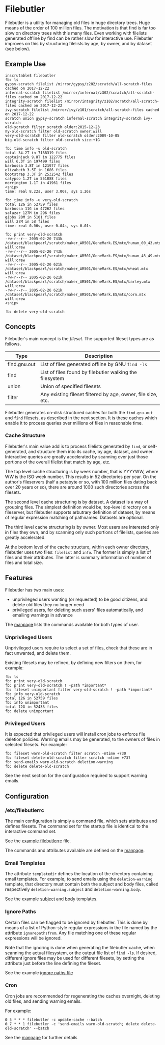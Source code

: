 # Filebutler

Filebutler is a utility for managing old files in huge directory trees.  Huge means of the order of 100 million files.  The motivation is that find is far too slow on directory trees with this many files.  Even working with filelists generated offline by find can be rather slow for interactive use.  Filebutler improves on this by structuring filelists by age, by owner, and by dataset (see below).

## Example Use
```
inscrutable$ filebutler
fb: ls
gypsy-scratch filelist /mirror/gypsy/z202/scratch/all-scratch-files cached on 2017-12-22
infernal-scratch filelist /mirror/infernal/z302/scratch/all-scratch-files cached on 2017-12-22
integrity-scratch filelist /mirror/integrity/z102/scratch/all-scratch-files cached on 2017-12-22
ivy-scratch filelist /mirror/ivy/z101/scratch/all-scratch-files cached on 2017-12-22
scratch union gypsy-scratch infernal-scratch integrity-scratch ivy-scratch
old-scratch filter scratch older:2015-12-23
my-old-scratch filter old-scratch owner:will
very-old-scratch filter old-scratch older:2009-10-05
big-old-scratch filter old-scratch size:+1G

fb: time info -u old-scratch
total 34.2T in 7138319 files
captainjack 9.8T in 122775 files
will 6.3T in 197499 files
barbossa 3.8T in 121977 files
elizabeth 3.5T in 1686 files
bootstrap 3.3T in 2532542 files
calypso 1.2T in 551088 files
norrington 1.1T in 41961 files
<snip>
time: real 8.22s, user 3.00s, sys 1.26s

fb: time info -u very-old-scratch
total 12G in 52759 files
barbossa 11G in 47262 files
salazar 127M in 296 files
gibbs 28M in 5101 files
will 27M in 58 files
time: real 0.06s, user 0.04s, sys 0.01s

fb: print very-old-scratch
-rw-r--r-- 2005-02-20 743k /dataset/blackpearl/scratch/maker_AR501/GeneMark.ES/mtx/human_00_43.mtx                                            will:crew
-rw-r--r-- 2005-02-20 743k /dataset/blackpearl/scratch/maker_AR501/GeneMark.ES/mtx/human_43_49.mtx                                            will:crew
-rw-r--r-- 2005-02-20 621k /dataset/blackpearl/scratch/maker_AR501/GeneMark.ES/mtx/wheat.mtx                                                  will:crew
-rw-r--r-- 2005-02-20 621k /dataset/blackpearl/scratch/maker_AR501/GeneMark.ES/mtx/barley.mtx                                                 will:crew
-rw-r--r-- 2005-02-20 621k /dataset/blackpearl/scratch/maker_AR501/GeneMark.ES/mtx/corn.mtx                                                   will:crew
<snip>

fb: delete very-old-scratch
```

## Concepts

Filebutler's main concept is the *fileset*.  The supported fileset types are as follows.

| Type | Description |
| ---- | ----------- |
| find.gnu.out | List of files generated offline by GNU `find -ls` |
| find | List of files found by filebutler walking the filesystem |
| union | Union of specified filesets |
| filter | Any existing fileset filtered by age, owner, file size, etc. |

Filebutler generates on-disk structured caches for both the `find.gnu.out` and `find` filesets, as described in the next section.  It is these caches which enable it to process queries over millions of files in reasonable time.

### Cache Structure

Filebutler's main value add is to process filelists generated by `find`, or self-generated, and structure them into its cache, by age, dataset, and owner.  Interactive queries are greatly accelerated by scanning over just those portions of the overall filelist that match by age, etc.

The top level cache structuring is by week number, that is YYYYWW, where WW is the ISO week number.  This results in 52 directories per year.  On the author's fileservers (half a petabyte or so, with 100 million files dating back over 20 years or so), there are around 1000 such directories across the filesets.

The second level cache structuring is by dataset.  A dataset is a way of grouping files.  The simplest definition would be, top-level directory on a fileserver, but filebutler supports arbutrary definition of dataset, by means of regular expression matching of pathnames.  Datasets are optional.

The third level cache structuring is by owner.  Most users are interested only in files they own, and by scanning only such portions of filelists, queries are greatly accelerated.

At the bottom level of the cache structure, within each owner directory, filebutler uses two files: `filelist` and `info`.  The former is simply a list of files and their attributes.  The latter is summary information of number of files and total size.

## Features

Filebutler has two main uses:

* unprivileged users wanting (or requested) to be good citizens, and delete old files they no longer need
* privileged users, for deleting such users' files automatically, and emailing warnings in advance

The [manpage](doc/filebutler.md) lists the commands available for both types of user.

### Unprivileged Users

Unprivileged users require to select a set of files, check that these are in fact unwanted, and delete them.

Existing filesets may be refined, by defining new filters on them, for example:
```
fb: ls
fb: print very-old-scratch
fb: print very-old-scratch ! -path *important*
fb: fileset unimportant filter very-old-scratch ! -path *important*
fb: info very-old-scratch
total 12G in 52759 files
fb: info unimportant
total 12G in 52433 files
fb: delete unimportant
```

### Privileged Users

It is expected that privileged users will install cron jobs to enforce file deletion policies.  Warning emails may be generated, to the owners of files in selected filesets.  For example:
```
fb: fileset warn-old-scratch filter scratch -mtime +730
fb: fileset delete-old-scratch filter scratch -mtime +737
fb: send-emails warn-old-scratch deletion-warning
fb: delete delete-old-scratch
```

See the next section for the configuration required to support warning emails.

## Configuration

### /etc/filebutlerrc

The main configuration is simply a command file, which sets attributes and defines filesets.  The command set for the startup file is identical to the interactive command set.

See the [example filebutlerrc](examples/filebutlerrc) file.

The commands and attributes available are defined on the [manpage](doc/filebutler.md).

### Email Templates

The attribute `templatedir` defines the location of the directory containing email templates.  For example, to send emails using the `deletion-warning` template, that directory must contain both the subject and body files, called respectively `deletion-warning.subject` and `deletion-warning.body`.

See the example [subject](examples/templates/deletion-warning.subject) and [body](examples/templates/deletion-warning.body) templates.

### Ignore Paths

Certain files can be flagged to be ignored by filebutler.  This is done by means of a list of Python-style regular expressions in the file named by the attribute `ignorepathsfrom`.  Any file matching one of these regular expressions will be ignored.

Note that the ignoring is done when generating the filebutler cache, when scanning the actual filesystem, or the output file list of `find -ls`.  If desired, different ignore files may be used for different filesets, by setting the attribute just before the line defining the fileset.

See the example [ignore paths file](examples/ignorepaths)

### Cron

Cron jobs are recommended for regenerating the caches overnight, deleting old files, and sending warning emails.

For example:
```
0 5 * * * filebutler -c update-cache --batch
0 7 * * 1 filebutler -c 'send-emails warn-old-scratch; delete delete-old-scratch' --batch
```

See the [manpage](doc/filebutler.md) for further details.
